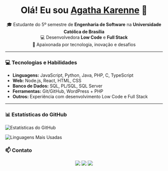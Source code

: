 <h1 align="center">
  Olá! Eu sou 
  <a href="https://www.linkedin.com/in/agathamachado32">Agatha Karenne</a> 👋
</h1>

<p align="center">
  🎓 Estudante do 5º semestre de <strong>Engenharia de Software</strong> na <strong>Universidade Católica de Brasília</strong><br>
  💻 Desenvolvedora <strong>Low Code</strong> e <strong>Full Stack</strong><br>
  🚀 Apaixonada por tecnologia, inovação e desafios
</p>

---

### 💻 Tecnologias e Habilidades
- **Linguagens:** JavaScript, Python, Java, PHP, C, TypeScript
- **Web:** Node.js, React, HTML, CSS  
- **Banco de Dados:** SQL, PL/SQL, SQL Server  
- **Ferramentas:** Git/GitHub, WordPress + PHP  
- **Outros:** Experiência com desenvolvimento Low Code e Full Stack

---

### 📊 Estatísticas do GitHub

![Estatísticas do GitHub](https://github-readme-stats.vercel.app/api?username=AgathaKarenne32&show_icons=true&theme=dracula)

![Linguagens Mais Usadas](https://github-readme-stats.vercel.app/api/top-langs/?username=AgathaKarenne32&layout=compact&theme=dracula)

### 📫 Contato
<p align="center">
  <a href="mailto:agathamachado5@gmail.com"><img src="https://img.shields.io/badge/-Email-red?style=for-the-badge&logo=gmail&logoColor=white"/></a>
  <a href="https://www.linkedin.com/in/agathamachado32"><img src="https://img.shields.io/badge/-LinkedIn-blue?style=for-the-badge&logo=linkedin&logoColor=white"/></a>
  <a href="https://github.com/AgathaKarenne32"><img src="https://img.shields.io/badge/-GitHub-black?style=for-the-badge&logo=github&logoColor=white"/></a>
</p>
